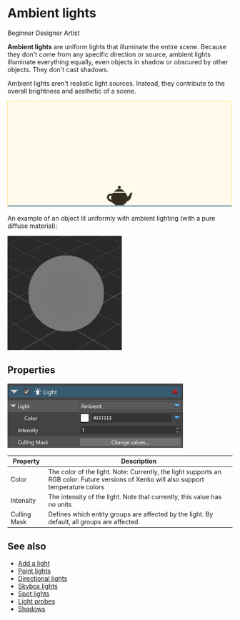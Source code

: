 # Ambient lights

<span class="label label-doc-level">Beginner</span>
<span class="label label-doc-audience">Designer</span>
<span class="label label-doc-audience">Artist</span>

**Ambient lights** are uniform lights that illuminate the entire scene. Because they don't come from any specific direction or source, ambient lights illuminate everything equally, even objects in shadow or obscured by other objects. They don't cast shadows. 

Ambient lights aren't realistic light sources. Instead, they contribute to the overall brightness and aesthetic of a scene.

![media/AmbientLightOverview.png](media/AmbientLightOverview.png) 

An example of an object lit uniformly with ambient lighting (with a pure diffuse material):

![media/AmbientLight.png](media/AmbientLight.png)

## Properties

![media/AmbientLightProperties.png](media/AmbientLightProperties.png) 

| Property     | Description                                                               
| ------------ | --------------------
| Color        | The color of the light. Note: Currently, the light supports an RGB color. Future versions of Xenko will also support temperature colors 
| Intensity    | The intensity of the light. Note that currently, this value has no units  
| Culling Mask | Defines which entity groups are affected by the light. By default, all groups are affected. 

## See also

* [Add a light](add-a-light.md)
* [Point lights](point-lights.md)
* [Directional lights](directional-lights.md)
* [Skybox lights](skybox-lights.md)
* [Spot lights](spot-lights.md)
* [Light probes](light-probes.md)
* [Shadows](shadows.md)